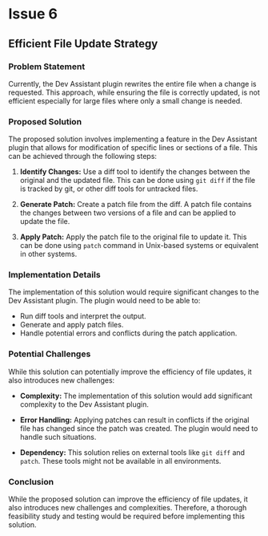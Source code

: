 # Issue 6

## Efficient File Update Strategy

### Problem Statement

Currently, the Dev Assistant plugin rewrites the entire file when a change is requested. This approach, while ensuring the file is correctly updated, is not efficient especially for large files where only a small change is needed.

### Proposed Solution

The proposed solution involves implementing a feature in the Dev Assistant plugin that allows for modification of specific lines or sections of a file. This can be achieved through the following steps:

1. **Identify Changes:** Use a diff tool to identify the changes between the original and the updated file. This can be done using `git diff` if the file is tracked by git, or other diff tools for untracked files.

2. **Generate Patch:** Create a patch file from the diff. A patch file contains the changes between two versions of a file and can be applied to update the file.

3. **Apply Patch:** Apply the patch file to the original file to update it. This can be done using `patch` command in Unix-based systems or equivalent in other systems.

### Implementation Details

The implementation of this solution would require significant changes to the Dev Assistant plugin. The plugin would need to be able to:

- Run diff tools and interpret the output.
- Generate and apply patch files.
- Handle potential errors and conflicts during the patch application.

### Potential Challenges

While this solution can potentially improve the efficiency of file updates, it also introduces new challenges:

- **Complexity:** The implementation of this solution would add significant complexity to the Dev Assistant plugin.

- **Error Handling:** Applying patches can result in conflicts if the original file has changed since the patch was created. The plugin would need to handle such situations.

- **Dependency:** This solution relies on external tools like `git diff` and `patch`. These tools might not be available in all environments.

### Conclusion

While the proposed solution can improve the efficiency of file updates, it also introduces new challenges and complexities. Therefore, a thorough feasibility study and testing would be required before implementing this solution.